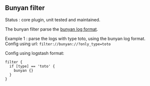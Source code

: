 Bunyan filter
---

Status : core plugin, unit tested and maintained.

The bunyan filter parse the [bunyan log format](https://github.com/trentm/node-bunyan).

Example 1 :  parse the logs with type toto, using the bunyan log format.
Config using url: ``filter://bunyan://?only_type=toto``

Config using logstash format:
````
filter {
  if [type] == 'toto' {
    bunyan {}
  }
}
````
